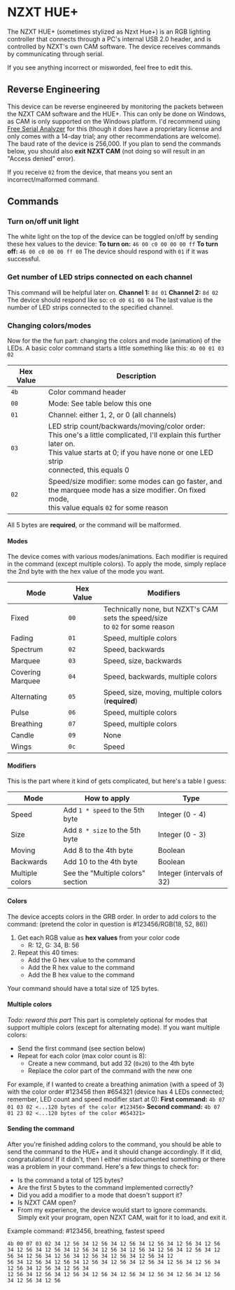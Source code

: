 # NZXT HUE+
The NZXT HUE+ (sometimes stylized as Nzxt Hue+) is an RGB lighting controller that connects through a PC's internal USB 2.0 header, and is controlled by NZXT's own CAM software. The device receives commands by communicating through serial.

If you see anything incorrect or misworded, feel free to edit this.

## Reverse Engineering
This device can be reverse engineered by monitoring the packets between the NZXT CAM software and the HUE+. This can only be done on Windows, as CAM is only supported on the Windows platform. I'd recommend using [Free Serial Analyzer](https://freeserialanalyzer.com/) for this (though it does have a proprietary license and only comes with a 14-day trial; any other recommendations are welcome). The baud rate of the device is 256,000. If you plan to send the commands below, you should also **exit NZXT CAM** (not doing so will result in an "Access denied" error).

If you receive ``02`` from the device, that means you sent an incorrect/malformed command.

## Commands

### Turn on/off unit light
The white light on the top of the device can be toggled on/off by sending these hex values to the device:
**To turn on:** `46 00 c0 00 00 00 ff`
**To turn off:** `46 00 c0 00 00 ff 00`
The device should respond with `01` if it was successful.

### Get number of LED strips connected on each channel
This command will be helpful later on.
**Channel 1:** `8d 01`
**Channel 2:** `8d 02`
The device should respond like so:
``c0 d0 61 00 04``
The last value is the number of LED strips connected to the specified channel.

### Changing colors/modes
Now for the the fun part: changing the colors and mode (animation) of the LEDs. A basic color command starts a little something like this: `4b 00 01 03 02`

| Hex Value      | Description  |
| -------------  |------------|
| `4b`           | Color command header |
| `00`           | Mode: See table below this one   |
| `01`  		 | Channel: either 1, 2, or 0 (all channels)      |
| `03`			 | LED strip count/backwards/moving/color order: <br> This one's a little complicated, I'll explain this further later on. <br> This value starts at 0; if you have none or one LED strip <br> connected, this equals 0
| `02`           | Speed/size modifier: some modes can go faster, and <br> the marquee mode has a size modifier. On fixed mode, <br> this value equals `02` for some reason
All 5 bytes are **required**, or the command will be malformed.

#### Modes
The device comes with various modes/animations. Each modifier is required in the command (except multiple colors). To apply the mode, simply replace the 2nd byte with the hex value of the mode you want.

| Mode     | Hex Value | Modifiers |
| -------  | --------- | --------- |
| Fixed    | `00`      | Technically none, but NZXT's CAM sets the speed/size <br> to `02` for some reason |
| Fading   | `01`      | Speed, multiple colors    |
| Spectrum | `02`      | Speed, backwards |
| Marquee  | `03`      | Speed, size, backwards |
| Covering Marquee | `04` | Speed, backwards, multiple colors |
| Alternating | `05` | Speed, size, moving, multiple colors (**required**) |
| Pulse | `06` | Speed, multiple colors |
| Breathing | `07` | Speed, multiple colors |
| Candle | `09` | None |
| Wings | `0c` | Speed |

#### Modifiers
This is the part where it kind of gets complicated, but here's a table I guess:

| Mode     | How to apply | Type |
| -------  | ------------ | -----|
| Speed    | Add `1 * speed` to the 5th byte | Integer (0 - 4) |
| Size     | Add `8 * size` to the 5th byte | Integer (0 - 3) |
| Moving   | Add 8 to the 4th byte | Boolean |
| Backwards   | Add 10 to the 4th byte | Boolean |
| Multiple colors | See the "Multiple colors" section | Integer (intervals of 32) |

#### Colors
The device accepts colors in the GRB order.  In order to add colors to the command:
(pretend the color in question is #123456/RGB(18, 52, 86))
1. Get each RGB value as **hex values** from your color code
	* R: 12, G: 34, B: 56
2. Repeat this 40 times:
	* Add the G hex value to the command
	* Add the R hex value to the command
	* Add the B hex value to the command

Your command should have a total size of 125 bytes.

#### Multiple colors
*Todo: reword this part*
This part is completely optional for modes that support multiple colors (except for alternating mode). If you want multiple colors:
* Send the first command (see section below)
* Repeat for each color (max color count is 8):
	* Create a new command, but add 32 (`0x20`) to the 4th byte
	* Replace the color part of the command with the new one

For example, if I wanted to create a breathing animation (with a speed of 3) with the color order #123456 then #654321 (device has 4 LEDs connected; remember, LED count and speed modifier start at 0):
**First command:** `4b 07 01 03 02 <...120 bytes of the color #123456>`
**Second command:** `4b 07 01 23 02 <...120 bytes of the color #654321>`

#### Sending the command
After you're finished adding colors to the command, you should be able to send the command to the HUE+ and it should change accordingly. If it did, congratulations! If it didn't, then I either misdocumented something or there was a problem in your command. Here's a few things to check for:
* Is the command a total of 125 bytes?
* Are the first 5 bytes to the command implemented correctly?
* Did you add a modifier to a mode that doesn't support it?
* Is NZXT CAM open?
* From my experience, the device would start to ignore commands. Simply exit your program, open NZXT CAM, wait for it to load, and exit it.

Example command: #123456, breathing, fastest speed
```
4b 00 07 03 02 34 12 56 34 12 56 34 12 56 34 12 56 34 12 56 34 12 56 34 12 56 34 12 56 34 12 56 34 12 56 34 12 56 34 12 56 34 12 56 34 12 56 34 12 56 34 12 56 34 12 56 34 12 56 34 12 56 34 12
56 34 12 56 34 12 56 34 12 56 34 12 56 34 12 56 34 12 56 34 12 56 34 12 56 34 12 56 34 12 56 34
12 56 34 12 56 34 12 56 34 12 56 34 12 56 34 12 56 34 12 56 34 12 56 34 12 56 34 12 56
```